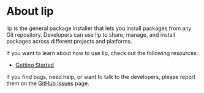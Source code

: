 # About lip

lip is the general package installer that lets you install packages from any Git repository. Developers can use lip to share, manage, and install packages across different projects and platforms.

If you want to learn about how to use lip, check out the following resources:

- [Getting Started](getting-started.md)

If you find bugs, need help, or want to talk to the developers, please report them on the [GitHub Issues](https://github.com/futrime/lip/issues) page.

